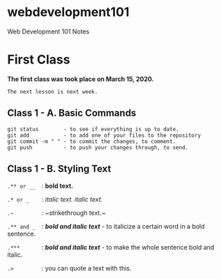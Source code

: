 # webdevelopment101
Web Development 101 Notes

# First Class
**The first class was took place on March 15, 2020.**

```The next lesson is next week.```

## Class 1 - A. Basic Commands

```
git status        - to see if everything is up to date.
git add           - to add one of your files to the repository
git commit -m " " - to commit the changes, to comment.
git push          - to push your changes through, to send.
```

## Class 1 - B. Styling Text

```.** or __  ```: **bold text.**

```.* or _    ```: *italic text.* _italic text._

```.~         ```: ~strikethrough text.~

```.** and _  ```: **_bold and italic text_** - to italicize a certain word in a bold sentence.

```.***       ```: ***bold and italic text*** - to make the whole sentence bold and italic.

```.>         ```: you can quote a text with this.